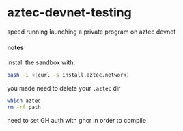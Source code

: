 # aztec-devnet-testing

speed running launching a private program on aztec devnet

#### notes

install the sandbox with:

```bash
bash -i <(curl -s install.aztec.network)
```

you made need to delete your `.aztec` dir

```bash
which aztec
rm -rf path
```

need to set GH auth with ghcr in order to compile
